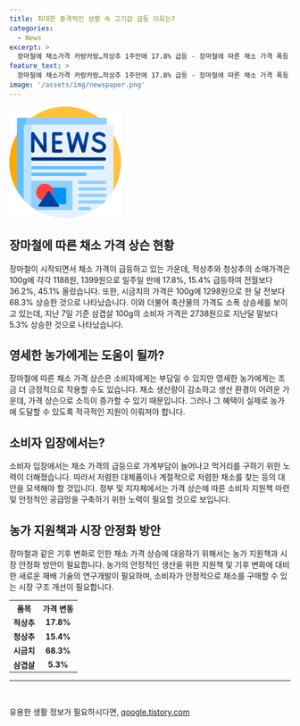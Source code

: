 ```yaml
---
title: 최대한 충격적인 상황 속 고기값 급등 이유는?
categories:
  - News
excerpt: >
  장마철에 채소가격 카랑카랑…적상추 1주만에 17.8% 급등 - 장마철에 따른 채소 가격 폭등 현상이 심각해지고 있습니다. 적상추와 청상추의 가격은 1주일 만에 17.8%와 15.4% 올랐으며, 시금치 역시 전월 대비 68.3% 상승한 것으로 나타났습니다. 뿐만 아니라 삼겹살 가격도 5.3% 상승한 상황입니다. 장마철에 따른 물가 상승으로 소비자들의 눈길이 채소 가격에 집중되고 있습니다. (150자)
feature_text: >
  장마철에 채소가격 카랑카랑…적상추 1주만에 17.8% 급등 - 장마철에 따른 채소 가격 폭등 현상이 심각해지고 있습니다. 적상추와 청상추의 가격은 1주일 만에 17.8%와 15.4% 올랐으며, 시금치 역시 전월 대비 68.3% 상승한 것으로 나타났습니다. 뿐만 아니라 삼겹살 가격도 5.3% 상승한 상황입니다. 장마철에 따른 물가 상승으로 소비자들의 눈길이 채소 가격에 집중되고 있습니다. (150자)
image: '/assets/img/newspaper.png'
---
```


<p><img src="/assets/img/newspaper.png" alt="kimp 속보" /></p>

<h2 data-ke-size="size26">장마철에 따른 채소 가격 상슨 현황</h2>

<p data-ke-size="size16">장마철이 시작되면서 채소 가격이 급등하고 있는 가운데, 적상추와 청상추의 소매가격은 100g에 각각 1188원, 1399원으로 일주일 만에 17.8%, 15.4% 급등하여 전월보다 36.2%, 45.1% 올랐습니다. 또한, 시금치의 가격은 100g에 1298원으로 한 달 전보다 68.3% 상승한 것으로 나타났습니다. 이와 더불어 축산물의 가격도 소폭 상승세를 보이고 있는데, 지난 7일 기준 삼겹살 100g의 소비자 가격은 2738원으로 지난달 말보다 5.3% 상승한 것으로 나타났습니다.</p>

<h2 data-ke-size="size26">영세한 농가에게는 도움이 될까?</h2>

<p data-ke-size="size16">장마철에 따른 채소 가격 상슨은 소비자에게는 부담일 수 있지만 영세한 농가에게는 조금 더 긍정적으로 작용할 수도 있습니다. 채소 생산량이 감소하고 생산 환경이 어려운 가운데, 가격 상슨으로 소득이 증가할 수 있기 때문입니다. 그러나 그 혜택이 실제로 농가에 도달할 수 있도록 적극적인 지원이 이뤄져야 합니다.</p>

<h2 data-ke-size="size26">소비자 입장에서는?</h2>

<p data-ke-size="size16">소비자 입장에서는 채소 가격의 급등으로 가계부담이 늘어나고 먹거리를 구하기 위한 노력이 더해졌습니다. 따라서 저렴한 대체품이나 계절적으로 저렴한 채소를 찾는 등의 대안을 모색해야 할 것입니다. 정부 및 지자체에서는 가격 상슨에 따른 소비자 지원책 마련 및 안정적인 공급망을 구축하기 위한 노력이 필요할 것으로 보입니다.</p>

<h2 data-ke-size="size26">농가 지원책과 시장 안정화 방안</h2>

<p data-ke-size="size16">장마철과 같은 기후 변화로 인한 채소 가격 상승에 대응하기 위해서는 농가 지원책과 시장 안정화 방안이 필요합니다. 농가의 안정적인 생산을 위한 지원책 및 기후 변화에 대비한 새로운 재배 기술의 연구개발이 필요하며, 소비자가 안정적으로 채소를 구매할 수 있는 시장 구조 개선이 필요합니다.</p>

<table>
  <tr>
    <th>품목</th>
    <th>가격 변동</th>
  </tr>
  <tr>
    <td style="text-align: center; height: 17px;"><b>적상추</b></td>
    <td style="text-align: center; height: 17px;"><b>17.8%</b></td>
  </tr>
  <tr>
    <td style="text-align: center; height: 17px;"><b>청상추</b></td>
    <td style="text-align: center; height: 17px;"><b>15.4%</b></td>
  </tr>
  <tr>
    <td style="text-align: center; height: 17px;"><b>시금치</b></td>
    <td style="text-align: center; height: 17px;"><b>68.3%</b></td>
  </tr>
  <tr>
    <td style="text-align: center; height: 17px;"><b>삼겹살</b></td>
    <td style="text-align: center; height: 17px;"><b>5.3%</b></td>
  </tr>
</table>

<hr>

<p data-ke-size="size16">&nbsp;</p>
유용한 생활 정보가 필요하시다면, <a href="https://qoogle.tistory.com" rel="dofollow">qoogle.tistory.com</a>


